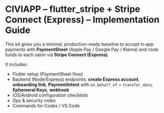 # CIVIAPP – flutter_stripe + Stripe Connect (Express) – Implementation Guide

This kit gives you a minimal, production-ready baseline to accept in‑app payments with **PaymentSheet** (Apple Pay / Google Pay / Klarna) and route funds to each salon via **Stripe Connect (Express)**.

It includes:
- Flutter setup (PaymentSheet flow)
- Backend (Node/Express) endpoints: **create Express account**, **onboarding link**, **PaymentIntent** with `on_behalf_of` + `transfer_data`, **Ephemeral Keys**, **webhook**
- iOS/Android configuration checklists
- Ops & security notes
- Commands for Codex / VS Code
